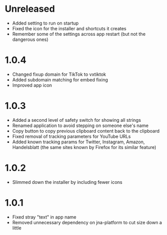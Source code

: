 # Unreleased
- Added setting to run on startup
- Fixed the icon for the installer and shortcuts it creates
- Remember some of the settings across app restart (but not the dangerous ones)

# 1.0.4
- Changed fixup domain for TikTok to vxtiktok
- Added subdomain matching for embed fixing
- Improved app icon

# 1.0.3
- Added a second level of safety switch for showing all strings
- Renamed application to avoid stepping on someone else's name
- Copy button to copy previous clipboard content back to the clipboard
- Fixed removal of tracking parameters for YouTube URLs
- Added known tracking params for Twitter, Instagram, Amazon, Handelsblatt
  (the same sites known by Firefox for its similar feature)

# 1.0.2
- Slimmed down the installer by including fewer icons

# 1.0.1
- Fixed stray "text" in app name
- Removed unnecessary dependency on jna-platform to cut size down a little
